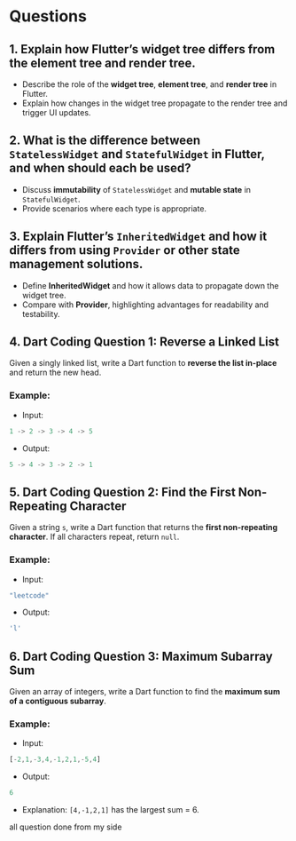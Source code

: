 # Questions

## 1. Explain how Flutter’s widget tree differs from the element tree and render tree.

* Describe the role of the **widget tree**, **element tree**, and **render tree** in Flutter.
* Explain how changes in the widget tree propagate to the render tree and trigger UI updates.

## 2. What is the difference between `StatelessWidget` and `StatefulWidget` in Flutter, and when should each be used?

* Discuss **immutability** of `StatelessWidget` and **mutable state** in `StatefulWidget`.
* Provide scenarios where each type is appropriate.

## 3. Explain Flutter’s `InheritedWidget` and how it differs from using `Provider` or other state management solutions.

* Define **InheritedWidget** and how it allows data to propagate down the widget tree.
* Compare with **Provider**, highlighting advantages for readability and testability.

## 4. Dart Coding Question 1: Reverse a Linked List

Given a singly linked list, write a Dart function to **reverse the list in-place** and return the new head.

### Example:

* Input:

```dart
1 -> 2 -> 3 -> 4 -> 5
```

* Output:

```dart
5 -> 4 -> 3 -> 2 -> 1
```

## 5. Dart Coding Question 2: Find the First Non-Repeating Character

Given a string `s`, write a Dart function that returns the **first non-repeating character**. If all characters repeat, return `null`.

### Example:

* Input:

```dart
"leetcode"
```

* Output:

```dart
'l'
```

## 6. Dart Coding Question 3: Maximum Subarray Sum

Given an array of integers, write a Dart function to find the **maximum sum of a contiguous subarray**.

### Example:

* Input:

```dart
[-2,1,-3,4,-1,2,1,-5,4]
```

* Output:

```dart
6
```

* Explanation: `[4,-1,2,1]` has the largest sum = 6.


all question done from my side 